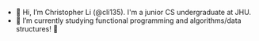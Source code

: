 - 👋 Hi, I’m Christopher Li (@cli135). I'm a junior CS undergraduate at JHU.
- 👀 I’m currently studying functional programming and algorithms/data structures! 🌱 

<!---
cli135/cli135 is a ✨ special ✨ repository because its `README.md` (this file) appears on your GitHub profile.
You can click the Preview link to take a look at your changes.
--->
